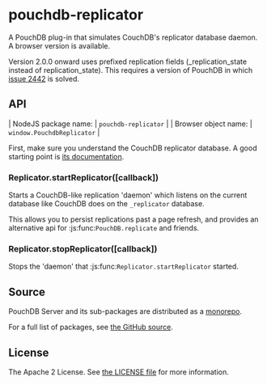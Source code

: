 pouchdb-replicator
==================

A PouchDB plug-in that simulates CouchDB's replicator database daemon. A
browser version is available.

Version 2.0.0 onward uses prefixed replication fields (_replication_state
instead of replication_state). This requires a version of PouchDB in which
[issue 2442](https://github.com/pouchdb/pouchdb/issues/2442) is solved.

API
---

| NodeJS package name: | `pouchdb-replicator`       |
| Browser object name: | `window.PouchdbReplicator` |

First, make sure you understand the CouchDB replicator database. A good
starting point is [its documentation](http://docs.couchdb.org/en/latest/replication/replicator.html).

### Replicator.startReplicator([callback])

Starts a CouchDB-like replication 'daemon' which listens on the
current database like CouchDB does on the ``_replicator`` database.

This allows you to persist replications past a page refresh, and
provides an alternative api for :js:func:`PouchDB.replicate` and
friends.

### Replicator.stopReplicator([callback])

Stops the 'daemon' that :js:func:`Replicator.startReplicator`
started.

Source
------

PouchDB Server and its sub-packages are distributed as a [monorepo](https://github.com/babel/babel/blob/master/doc/design/monorepo.md).

For a full list of packages, see [the GitHub source](https://github.com/pouchdb/pouchdb-server/tree/master/packages/node_modules).

License
-------

The Apache 2 License. See [the LICENSE file](https://github.com/pouchdb/pouchdb-server/blob/master/LICENSE) for more information.
